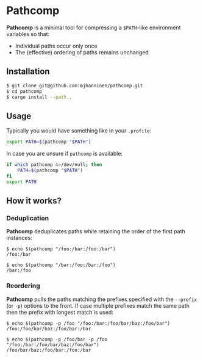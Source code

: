 # Pathcomp

**Pathcomp** is a minimal tool for compressing a `$PATH`-like environment
variables so that:

- Individual paths occur only once
- The (effective) ordering of paths remains unchanged

## Installation

```.sh
$ git clone git@github.com:mjhanninen/pathcomp.git
$ cd pathcomp
$ cargo install --path .
```

## Usage

Typically you would have something like in your `.profile`:

```.sh
export PATH=$(pathcomp "$PATH")
```

In case you are unsure if `pathcomp` is available:

```.sh
if which pathcomp &>/dev/null; then
    PATH=$(pathcomp "$PATH")
fi
export PATH
```

## How it works?

### Deduplication

**Pathcomp** deduplicates paths while retaining the order of the first path
instances:

```console
$ echo $(pathcomp "/foo:/bar:/foo:/bar")
/foo:/bar
```

```console
$ echo $(pathcomp "/bar:/foo:/bar:/foo")
/bar:/foo
```

### Reordering

**Pathcomp** pulls the paths matching the prefixes specified
with the `--prefix` (or `-p`) options to the front.  If case multiple prefixes
match the same path then the prefix with longest match is used:

```console
$ echo $(pathcomp -p /foo "/foo:/bar:/foo/bar/baz:/foo/bar")
/foo:/foo/bar/baz:/foo/bar:/bar
```

```console
$ echo $(pathcomp -p /foo/bar -p /foo "/foo:/bar:/foo/bar/baz:/foo/bar")
/foo/bar/baz:/foo/bar:/foo:/bar
```
